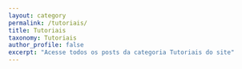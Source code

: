 ```yaml
---
layout: category
permalink: /tutoriais/
title: Tutoriais
taxonomy: Tutoriais
author_profile: false
excerpt: "Acesse todos os posts da categoria Tutoriais do site"
---
```

